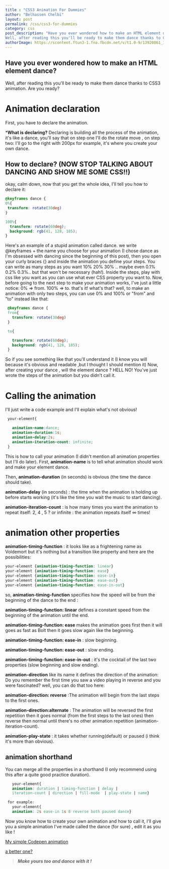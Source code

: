 ```yaml
---
title : "CSS3 Animation For Dummies"
author: "Belhassen Chelbi"
layout: post
permalink: /css/css3-for-dummies
category: css
post_description: "Have you ever wondered how to make an HTML element dance?
Well, after reading this you'll be ready to make them dance thanks to CSS3 animation. Are you ready? "
authorImage: https://scontent.ftun3-1.fna.fbcdn.net/v/t1.0-9/13920861_1021182767980753_951566742596259721_n.jpg
---
```



## **Have you ever wondered how to make an HTML element dance?**

Well, after reading this you'll be ready to make them dance thanks to CSS3 animation. Are you ready?
# Animation declaration
First, you have to declare the animation.

***What is declaring?**
Declaring is building all the process of the animation, it's like a dance, you'll say that on step one I'll do the rotate move , on step two: I'll go to the right with 200px for example, it's where you create your own dance.
## How to declare? (NOW STOP TALKING ABOUT DANCING AND SHOW ME SOME CSS!!)
okay, calm down, now that you get the whole idea, I'll tell you how to declare it:
 ```css
@keyframes dance {
 0%{
  transform: rotate(30deg)
 }

100%{
   transform: rotate(60deg);
   background: rgb(41, 128, 185);
}
```
Here's an example of a stupid animation called dance.
we write @keyframes + the name you choose for your animation (I chose dance as I'm obsessed with dancing since the beginning of this post), then you open your curly braces {} and inside the animation you define your steps.
You can write as many steps as you want 10% 20% 30% .. maybe even 0.1% 0.2% 0.3%.. but that won't be necessary (hah!).
Inside the steps, play with css like you want as you can use what ever CSS property you want to.
Now, before going to the next step to make your animation works, I've just a little notice:
0% => from.
100% => to.
that's it! what's that? well, to make an animation with only two steps, you can use 0% and 100% or "from" and "to" instead like that: 
```css
 @keyframes dance {
 from{
   transform: rotate(30deg)
 }

 to{

   transform: rotate(60deg);
   background: rgb(41, 128, 185);
 }
```
So if you see something like that you'll understand it (I know you will because it's obvious and readable ,but I thought I should mention it)
Now, after creating your dance , will the element dance ?
HELL NO!
You've just wrote the steps of the animation but you didn't call it.
# Calling the animation
I'll just write a code example and I'll explain what's not obvious!
```css
 your-element{

   animation-name:dance;
   animation-duration:1s;
   animation-delay:2s;
   animation-iteration-count: infinite;
 }
```
This is how to call your animation (I didn't mention all animation properties but I'll do later).
 First, **animation-name** is to tell what animation should work and make your element dance. 
 
 Then, **animation-duration** (in seconds) is obvious (the time the dance should take).
 
 **animation-delay** (in seconds) : the time when the animation is holding up before starts working (it's like the time you wait the music to start dancing).
 
 **animation-iteration-count** : is how many times you want the animation to repeat itself: 2, 4 , 5 ? or infinite : the animation repeats itself ∞ times! 
# animation other properties
**animation-timing-function** : it looks like as a frightening name as Voldemort but it's nothing but a transition like property and here are the possibilities:
```css 
your-element {animation-timing-function: linear}
your-element {animation-timing-function: ease}
your-element {animation-timing-function: ease-in}
your-element {animation-timing-function: ease-out}
your-element {animation-timing-function: ease-in-out}
```
so, **animation-timing-function** specifies how the speed will be from the beginning of the dance to the end :

**animation-timing-function: linear**  defines a constant speed from the beginning of the animation until the end.

 **animation-timing-function: ease** makes the animation goes first then it will goes as fast as Bolt then it goes slow again like the beginning.
 
 **animation-timing-function: ease-in**  : slow beginning.
 
 **animation-timing-function: ease-out** : slow ending.
 
 **animation-timing-function: ease-in-out** : it's the cocktail of the last two properties (slow beginning and slow ending).
 
 **animation-direction** like its name it defines the direction of the animation:
Do you remember the first time you saw a video playing in reverse and you were fascinated?
well, you can do that too here:

 **animation-direction: reverse**  :The animation will begin from the last steps to the first ones.
 
 **animation-direction:alternate** : The animation will be reversed the first repetition then it goes normal (from the first steps to the last ones) then reverse then normal until there's no other animation repetition (animation-iteration-count).

 **animation-play-state** : it takes whether running(default) or paused (i think it's more than obvious).
## animation shorthand
 You can merge all the properties in a shorthand (I only recommend using this after a quite good practice duration).
```css
   your-element{
   animation: duration | timing-function | delay | 
   iteration-count | direction | fill-mode  | play-state | name}

 for example: 
   your-element{
   animation: 2s ease-in 1s 8 reverse both paused dance}
```
Now you know how to create your own animation and how to call it, I'll give you a simple animation I've made called the dance (for sure) , edit it as you like !

[My simple Codepen animation](http://codepen.io/belhassen_chelbi/pen/PpVZbJ)

[a better one?](https://codepen.io/belhassen_chelbi/pen/mWvEBJ)
> ***Make yours too and dance with it !***